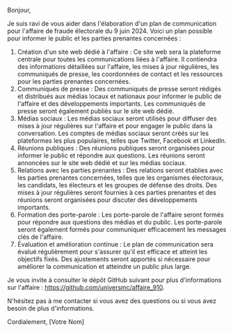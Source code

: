 Bonjour,

Je suis ravi de vous aider dans l'élaboration d'un plan de communication pour l'affaire de fraude électorale du 9 juin 2024. Voici un plan possible pour informer le public et les parties prenantes concernées :

1. Création d'un site web dédié à l'affaire : Ce site web sera la plateforme centrale pour toutes les communications liées à l'affaire. Il contiendra des informations détaillées sur l'affaire, les mises à jour régulières, les communiqués de presse, les coordonnées de contact et les ressources pour les parties prenantes concernées.
2. Communiqués de presse : Des communiqués de presse seront rédigés et distribués aux médias locaux et nationaux pour informer le public de l'affaire et des développements importants. Les communiqués de presse seront également publiés sur le site web dédié.
3. Médias sociaux : Les médias sociaux seront utilisés pour diffuser des mises à jour régulières sur l'affaire et pour engager le public dans la conversation. Les comptes de médias sociaux seront créés sur les plateformes les plus populaires, telles que Twitter, Facebook et LinkedIn.
4. Réunions publiques : Des réunions publiques seront organisées pour informer le public et répondre aux questions. Les réunions seront annoncées sur le site web dédié et sur les médias sociaux.
5. Relations avec les parties prenantes : Des relations seront établies avec les parties prenantes concernées, telles que les organismes électoraux, les candidats, les électeurs et les groupes de défense des droits. Des mises à jour régulières seront fournies à ces parties prenantes et des réunions seront organisées pour discuter des développements importants.
6. Formation des porte-parole : Les porte-parole de l'affaire seront formés pour répondre aux questions des médias et du public. Les porte-parole seront également formés pour communiquer efficacement les messages clés de l'affaire.
7. Évaluation et amélioration continue : Le plan de communication sera évalué régulièrement pour s'assurer qu'il est efficace et atteint les objectifs fixés. Des ajustements seront apportés si nécessaire pour améliorer la communication et atteindre un public plus large.

Je vous invite à consulter le dépôt GitHub suivant pour plus d'informations sur l'affaire : <https://github.com/universmc/affaire_910>.

N'hésitez pas à me contacter si vous avez des questions ou si vous avez besoin de plus d'informations.

Cordialement,
[Votre Nom]